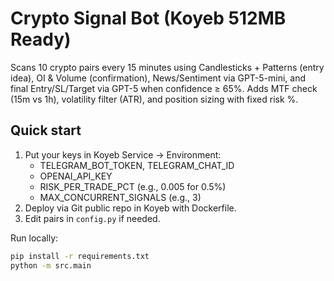 # Crypto Signal Bot (Koyeb 512MB Ready)

Scans 10 crypto pairs every 15 minutes using Candlesticks + Patterns (entry idea), OI & Volume (confirmation), News/Sentiment via GPT-5-mini, and final Entry/SL/Target via GPT-5 when confidence ≥ 65%. Adds MTF check (15m vs 1h), volatility filter (ATR), and position sizing with fixed risk %.

## Quick start
1) Put your keys in Koyeb Service → Environment:
   - TELEGRAM_BOT_TOKEN, TELEGRAM_CHAT_ID
   - OPENAI_API_KEY
   - RISK_PER_TRADE_PCT (e.g., 0.005 for 0.5%)
   - MAX_CONCURRENT_SIGNALS (e.g., 3)
2) Deploy via Git public repo in Koyeb with Dockerfile.
3) Edit pairs in `config.py` if needed.

Run locally:
```bash
pip install -r requirements.txt
python -m src.main
```
